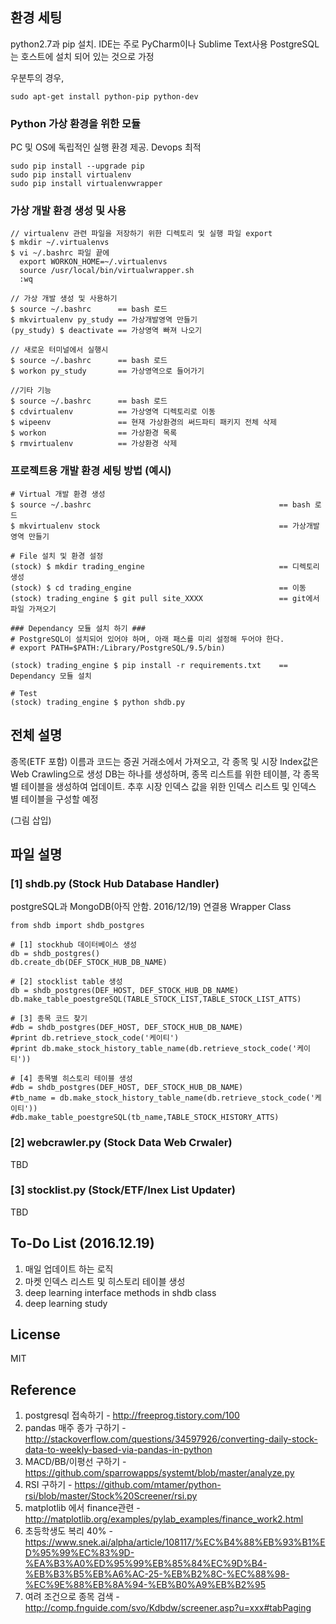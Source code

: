 ## 환경 세팅  
  
python2.7과 pip 설치. IDE는 주로 PyCharm이나 Sublime Text사용
PostgreSQL는 호스트에 설치 되어 있는 것으로 가정  
  
우분투의 경우, 
  
	sudo apt-get install python-pip python-dev  
 
### Python 가상 환경을 위한 모듈   
  
PC 및 OS에 독립적인 실행 환경 제공. Devops 최적  
 
	sudo pip install --upgrade pip  
	sudo pip install virtualenv  
	sudo pip install virtualenvwrapper  
  
### 가상 개발 환경 생성 및 사용   

	// virtualenv 관련 파일을 저장하기 위한 디렉토리 및 실행 파일 export  
	$ mkdir ~/.virtualenvs  
	$ vi ~/.bashrc 파일 끝에  
	  export WORKON_HOME=~/.virtualenvs  
	  source /usr/local/bin/virtualwrapper.sh  
	  :wq  
	  
	// 가상 개발 생성 및 사용하기
	$ source ~/.bashrc  	== bash 로드   
	$ mkvirtualenv py_study == 가상개발영역 만들기
	(py_study) $ deactivate == 가상영역 빠져 나오기

	// 새로운 터미널에서 실행시 
	$ source ~/.bashrc  	== bash 로드   
	$ workon py_study       == 가상영역으로 들어가기

	//기타 기능 
	$ source ~/.bashrc  	== bash 로드   
	$ cdvirtualenv          == 가상영역 디렉토리로 이동
	$ wipeenv               == 현재 가상환경의 써드파티 패키지 전체 삭제
	$ workon                == 가상환경 목록
	$ rmvirtualenv          == 가상환경 삭제

### 프로젝트용 개발 환경 세팅 방법 (예시)
  
	# Virtual 개발 환경 생성   
	$ source ~/.bashrc  										== bash 로드  
	$ mkvirtualenv stock 										== 가상개발영역 만들기   
  
	# File 설치 및 환경 설정  
	(stock) $ mkdir trading_engine								== 디렉토리 생성  
	(stock) $ cd trading_engine									== 이동  
	(stock) trading_engine $ git pull site_XXXX					== git에서 파일 가져오기  
	
	### Dependancy 모듈 설치 하기 ###
	# PostgreSQL이 설치되어 있어야 하며, 아래 패스를 미리 설정해 두어야 한다. 
	# export PATH=$PATH:/Library/PostgreSQL/9.5/bin)  
	   
	(stock) trading_engine $ pip install -r requirements.txt 	== Dependancy 모듈 설치  
  
 	# Test  
	(stock) trading_engine $ python shdb.py  
  
## 전체 설명 

종목(ETF 포함) 이름과 코드는 증권 거래소에서 가져오고, 각 종목 및 시장 Index값은 Web Crawling으로 생성 
DB는 하나를 생성하며, 종목 리스트를 위한 테이블, 각 종목 별 테이블을 생성하여 업데이트. 추후 시장 인덱스 값을 위한 인덱스 리스트 및 인덱스 별 테이블을 구성할 예정  

(그림 삽입)  

## 파일 설명 

### [1] shdb.py (Stock Hub Database Handler)

postgreSQL과 MongoDB(아직 안함. 2016/12/19) 연결용 Wrapper Class  
  
	from shdb import shdb_postgres  
  
	# [1] stockhub 데이터베이스 생성  
	db = shdb_postgres()  
	db.create_db(DEF_STOCK_HUB_DB_NAME)  
  
	# [2] stocklist table 생성  
	db = shdb_postgres(DEF_HOST, DEF_STOCK_HUB_DB_NAME)  
	db.make_table_poestgreSQL(TABLE_STOCK_LIST,TABLE_STOCK_LIST_ATTS)  
  
	# [3] 종목 코드 찾기  
	#db = shdb_postgres(DEF_HOST, DEF_STOCK_HUB_DB_NAME)  
	#print db.retrieve_stock_code('케이티')  
	#print db.make_stock_history_table_name(db.retrieve_stock_code('케이티'))  
  
	# [4] 종목별 히스토리 테이블 생성  
	#db = shdb_postgres(DEF_HOST, DEF_STOCK_HUB_DB_NAME)  
	#tb_name = db.make_stock_history_table_name(db.retrieve_stock_code('케이티'))  
	#db.make_table_poestgreSQL(tb_name,TABLE_STOCK_HISTORY_ATTS)  

### [2] webcrawler.py (Stock Data Web Crwaler)  
  
TBD   

### [3] stocklist.py (Stock/ETF/Inex List Updater)
  
TBD  
  
  
## To-Do List (2016.12.19)

1. 매일 업데이트 하는 로직
2. 마켓 인덱스 리스트 및 히스토리 테이블 생성
3. deep learning interface methods in shdb class  
4. deep learning study
  
  
## License
MIT
  
  
## Reference 

1. postgresql 접속하기 - http://freeprog.tistory.com/100  
2. pandas 매주 종가 구하기 - http://stackoverflow.com/questions/34597926/converting-daily-stock-data-to-weekly-based-via-pandas-in-python
3. MACD/BB/이평선 구하기 - https://github.com/sparrowapps/systemt/blob/master/analyze.py
4. RSI 구하기 - https://github.com/mtamer/python-rsi/blob/master/Stock%20Screener/rsi.py
5. matplotlib 에서 finance관련 - http://matplotlib.org/examples/pylab_examples/finance_work2.html
6. 초등학생도 복리 40% - https://www.snek.ai/alpha/article/108117/%EC%B4%88%EB%93%B1%ED%95%99%EC%83%9D-%EA%B3%A0%ED%95%99%EB%85%84%EC%9D%B4-%EB%B3%B5%EB%A6%AC-25-%EB%B2%8C-%EC%88%98-%EC%9E%88%EB%8A%94-%EB%B0%A9%EB%B2%95
7. 여려 조건으로 종목 검색 - http://comp.fnguide.com/svo/Kdbdw/screener.asp?u=xxx#tabPaging

